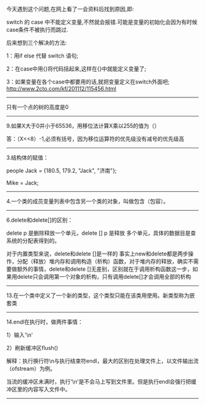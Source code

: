 今天遇到这个问题,在网上看了一会资料后找到原因,即:

switch 的 case 中不能定义变量,不然就会报错.可能是变量的初始化会因为有时候case条件不被执行而跳过.

后来想到三个解决的方法:

1：用if else 代替 switch 语句;

2：在case中用{}将代码括起来,这样在{}中就能定义变量了;

3：如果变量在各个case中都要用的话,就把变量定义在switch外面吧;
http://www.2cto.com/kf/201112/115456.html

--------------


只有一个点的树的高度是0

----


9.如果X大于0并小于65536，用移位法计算X乘以255的值为（）

答：（X<<8）-1,必须有括号，因为移位运算符的优先级没有减号的优先级高

----------

3.结构体的赋值：

people Jack = {180.5, 179.2, "Jack", "济南"};

Mike = Jack;

----------

4.一个类的成员变量列表中包含另一个类的对象，叫做包含（包容）。

-------

6.delete和delete[]的区别：

delete p 是删除释放一个单元，delete [] p 是释放 多个单元，具体的数据目是查系统的分配表得到的。

对于内置类型来说，delete和delete []是一样的
事实上new和delete都是两步操作，分配（释放）堆内存和调用构造（析构）函数，对于堆内存的释放，确实不需要做额外的事情，delete和delete []无差别，区别就在于调用析构函数这一步，如果用delete只会调用第一个对象的析构，只有调用delete[]才会调用全部的析构

------------


13.在一个类中定义了一个新的类型，这个类型只能在该类用使用。新类型称为嵌套类

----------- 

14.endl在执行时，做两件事情：

1）输入'\n'

2）刷新缓冲区flush()

解释：执行换行符\n与执行结束符endl，最大的区别在处理文件上，以文件输出流（ofstream）为例。

当流的缓冲区未满时，执行'\n'是不会马上写到文件里。但是执行endl会强行把缓冲区里的内容写入文件中。

--------- 